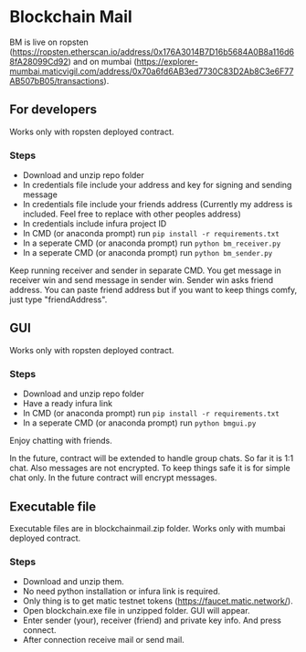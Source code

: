 # Blockchain Mail

BM is live on ropsten (https://ropsten.etherscan.io/address/0x176A3014B7D16b5684A0B8a116d68fA28099Cd92) and on mumbai (https://explorer-mumbai.maticvigil.com/address/0x70a6fd6AB3ed7730C83D2Ab8C3e6F77AB507bB05/transactions).

## For developers

Works only with ropsten deployed contract.

### Steps

- Download and unzip repo folder
- In credentials file include your address and key for signing and sending message
- In credentials file include your friends address (Currently my address is included. Feel free to replace with other peoples address)
- In credentials include infura project ID
- In CMD (or anaconda prompt) run `pip install -r requirements.txt`
- In a seperate CMD (or anaconda prompt) run `python bm_receiver.py` 
- In a seperate CMD (or anaconda prompt) run `python bm_sender.py`

Keep running receiver and sender in separate CMD.
You get message in receiver win and send message in sender win.
Sender win asks friend address. You can paste friend address but if you want to keep things comfy, just type "friendAddress".

## GUI 

Works only with ropsten deployed contract.

### Steps

- Download and unzip repo folder
- Have a ready infura link 
- In CMD (or anaconda prompt) run `pip install -r requirements.txt`
- In a seperate CMD (or anaconda prompt) run `python bmgui.py`


Enjoy chatting with friends.

In the future, contract will be extended to handle group chats. So far it is 1:1 chat.
Also messages are not encrypted. To keep things safe it is for simple chat only.
In the future contract will encrypt messages. 

## Executable file

Executable files are in blockchainmail.zip folder. Works only with mumbai deployed contract.

### Steps
- Download and unzip them. 
- No need python installation or infura link is required. 
- Only thing is to get matic testnet tokens (https://faucet.matic.network/).
- Open blockchain.exe file in unzipped folder. GUI will appear. 
- Enter sender (your), receiver (friend) and private key info. And press connect.
- After connection receive mail or send mail.

